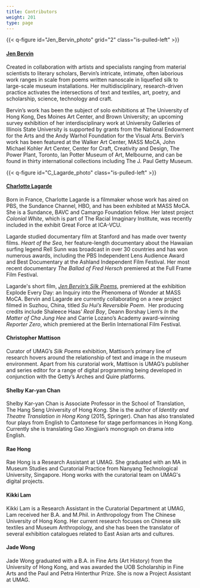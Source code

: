 ```yaml
---
title: Contributors
weight: 201
type: page
---
```



{{< q-figure id="Jen_Bervin_photo" grid="2" class="is-pulled-left" >}}
#### [Jen Bervin](http://jenbervin.com/)
Created in collaboration with artists and specialists ranging from material scientists to literary scholars, Bervin’s intricate, intimate, often laborious work ranges in scale from poems written nanoscale in liquefied silk to large-scale museum installations. Her multidisciplinary, research-driven practice activates the intersections of text and textiles, art, poetry, and scholarship, science, technology and craft.

Bervin’s work has been the subject of solo exhibitions at The University of Hong Kong, Des Moines Art Center, and Brown University; an upcoming survey exhibition of her interdisciplinary work at University Galleries of Illinois State University is supported by grants from the National Endowment for the Arts and the Andy Warhol Foundation for the Visual Arts. Bervin’s work has been featured at the Walker Art Center, MASS MoCA, John Michael Kohler Art Center, Center for Craft, Creativity and Design, The Power Plant, Toronto, Ian Potter Museum of Art, Melbourne, and can be found in thirty international collections including The J. Paul Getty Museum.

{{< q-figure id="C_Lagarde_photo" class="is-pulled-left" >}}
#### [Charlotte Lagarde](https://www.charlottelagarde.com/)
Born in France, Charlotte Lagarde is a filmmaker whose work has aired on PBS, the Sundance Channel, HBO, and has been exhibited at MASS MoCA. She is a Sundance, BAVC and Camargo Foundation fellow. Her latest project *Colonial White*, which is part of The Racial Imaginary Institute, was recently included in the exhibit Great Force at ICA-VCU.

Lagarde studied documentary film at Stanford and has made over twenty films. *Heart of the Sea*, her feature-length documentary about the Hawaiian surfing legend Rell Sunn was broadcast in over 30 countries and has won numerous awards, including the PBS Independent Lens Audience Award and Best Documentary at the Ashland Independent Film Festival. Her most recent documentary *The Ballad of Fred Hersch* premiered at the Full Frame Film Festival.

Lagarde's short film, [*Jen Bervin’s Silk Poems*](https://www.charlottelagarde.com/jen-bervin-s-silk-poems), premiered at the exhibition Explode Every Day: an Inquiry into the Phenomena of Wonder at MASS MoCA. Bervin and Lagarde are currently collaborating on a new project filmed in Suzhou, China, titled *Su Hui’s Reversible Poem*.
​
Her producing credits include Shaleece Haas’ *Real Boy*, Deann Borshay Liem’s *In the Matter of Cha Jung Hee* and Carrie Lozano’s Academy award-winning *Reporter Zero*, which premiered at the Berlin International Film Festival.

#### Christopher Mattison
Curator of UMAG’s *Silk Poems* exhibition, Mattison’s primary line of research hovers around the relationship of text and image in the museum environment. Apart from his curatorial work, Mattison is UMAG’s publisher and series editor for a range of digital programming being developed in conjunction with the Getty’s Arches and Quire platforms.

#### Shelby Kar-yan Chan
Shelby Kar-yan Chan is Associate Professor in the School of Translation, The Hang Seng University of Hong Kong. She is the author of *Identity and Theatre Translation in Hong Kong* (2015, Springer). Chan has also translated four plays from English to Cantonese for stage performances in Hong Kong. Currently she is translating Gao Xingjian’s monograph on drama into English.

#### Rae Hong
Rae Hong is a Research Assistant at UMAG. She graduated with an MA in Museum Studies and Curatorial Practice from Nanyang Technological University, Singapore. Hong works with the curatorial team on UMAG's digital projects.

#### Kikki Lam
Kikki Lam is a Research Assistant in the Curatorial Department at UMAG, Lam received her B.A. and M.Phil. in Anthropology from The Chinese University of Hong Kong. Her current research focuses on Chinese silk textiles and Museum Anthropology, and she has been the translator of several exhibition catalogues related to East Asian arts and cultures.

#### Jade Wong
Jade Wong graduated with a B.A. in Fine Arts (Art History) from the University of Hong Kong, and was awarded the UOB Scholarship in Fine Arts and the Paul and Petra Hinterthur Prize. She is now a Project Assistant at UMAG.
